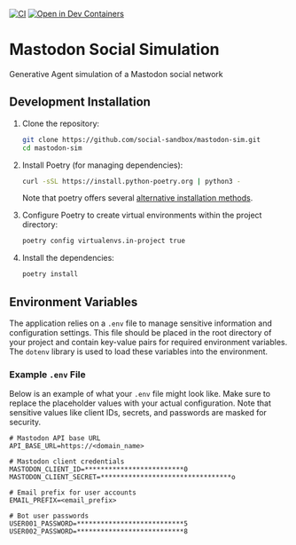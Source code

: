 [![CI](https://github.com/social-sandbox/mastodon-sim/actions/workflows/test.yml/badge.svg)](https://github.com/social-sandbox/mastodon-sim/actions/workflows/test.yml)
[![Open in Dev Containers](https://img.shields.io/static/v1?label=Dev%20Containers&message=Open&color=blue&logo=visualstudiocode)](https://vscode.dev/redirect?url=vscode://ms-vscode-remote.remote-containers/cloneInVolume?url=https://github.com/social-sandbox/mastodon-sim)

# Mastodon Social Simulation

Generative Agent simulation of a Mastodon social network

<!--
## Hidden Section

## Installing

To install this package, run:

```sh
pip install mastodon-sim
```

-->

## Development Installation

1. Clone the repository:

    ```sh
    git clone https://github.com/social-sandbox/mastodon-sim.git
    cd mastodon-sim
    ```

2. Install Poetry (for managing dependencies):

    ```sh
    curl -sSL https://install.python-poetry.org | python3 -
    ```

    Note that poetry offers several [alternative installation methods](<https://python-poetry.org/docs/#installation}>).

3. Configure Poetry to create virtual environments within the project directory:

    ```sh
    poetry config virtualenvs.in-project true
    ```

4. Install the dependencies:

    ```sh
    poetry install
    ```

## Environment Variables

The application relies on a `.env` file to manage sensitive information and configuration settings. This file should be placed in the root directory of your project and contain key-value pairs for required environment variables. The `dotenv` library is used to load these variables into the environment.

### Example `.env` File

Below is an example of what your `.env` file might look like. Make sure to replace the placeholder values with your actual configuration. Note that sensitive values like client IDs, secrets, and passwords are masked for security.

```dotenv
# Mastodon API base URL
API_BASE_URL=https://<domain_name>

# Mastodon client credentials
MASTODON_CLIENT_ID=*************************0
MASTODON_CLIENT_SECRET=*********************************o

# Email prefix for user accounts
EMAIL_PREFIX=<email_prefix>

# Bot user passwords
USER001_PASSWORD=***************************5
USER002_PASSWORD=***************************8
```

<!--
## Hidden Section

## Using

To view the CLI help information, run:

```sh
mastodon-sim --help
```

-->
